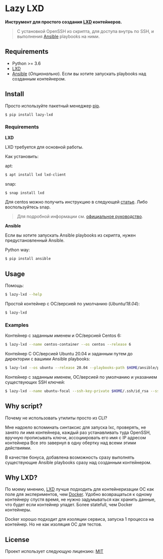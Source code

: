 # Lazy LXD

**Инструмент для простого создания [LXD](https://linuxcontainers.org/lxd/introduction/) контейнеров.**

> С установкой OpenSSH из скрипта, для доступа внутрь по SSH, и выполнения [Ansible](https://www.ansible.com/) playbooks на ними.

## Requirements

- Python >= 3.6
- [LXD](https://linuxcontainers.org/lxd/getting-started-cli/#installation)
- [Ansible](https://docs.ansible.com/ansible/latest/installation_guide/intro_installation.html) (_Опционально_). Если вы хотите запускать playbooks над созданным контейнером.

## Install

Просто используйте пакетный менеджер [pip](https://pip.pypa.io/en/stable/).

```bash
$ pip install lazy-lxd
```

### Requirements

**LXD**

LXD требуется для основной работы.

Как установить:

apt:
```bash
$ apt install lxd lxd-client
```

snap:
```bash
$ snap install lxd
```

Для centos можно получить инструкцию в следующей [статье](https://discuss.linuxcontainers.org/t/lxd-on-centos-7/1250).
Либо воспользуйтесь snap.

> Для подробной информации см. [официальное руководство](https://linuxcontainers.org/lxd/getting-started-cli).


**Ansible**

Если вы хотите запускать Ansible playbooks из скрипта, нужен предустановленный Ansible.

Python way:
```bash
$ pip install ansible
```

## Usage

Помощь:
```bash
$ lazy-lxd --help
```

Простой контейнер с ОС/версией по умолчанию (_Ubuntu/18.04_):
```bash
$ lazy-lxd
```

### Examples

Контейнер с заданным именем и ОС/версией Centos 6:
```bash
$ lazy-lxd --name centos-container --os centos --release 6
```

Контейнер С ОС/версией Ubuntu 20.04 и заданным путем до директории с вашими Ansible playbooks:
```bash
$ lazy-lxd --os ubuntu --release 20.04 --playbooks-path $HOME/ansible/playbooks
```

Контейнер с заданным именем, ОС/версией по умолчанию и указанием существующих SSH ключей:
```bash
$ lazy-lxd --name ubuntu-focal --ssh-key-private $HOME/.ssh/id_rsa --ssh-key-public $HOME/.ssh/id_rsa.pub
```

## Why script?

Почему не использовать утилиты просто из CLI?

Мне надоело вспоминать синтаксис для запуска lxc, проверять, не занято ли имя контейнера,
каждый раз устанавливать туда OpenSSH, вручную прописывать ключи, ассоциировать его имя с IP адресом контейнера
Все это завернул в одну обертку над всеми этими действиями.

В качестве бонуса, добавлена возможность сразу выполнять существующие Ansible playbooks сразу над созданным контейнером.

## Why LXD?

По моему мнению, [LXD]() лучше подходить для контейнеризации ОС как поле для экспериментов, чем [Docker]().
Удобно возвращаться к одному контейнеру спустя время, не нужно задумываться как хранить данные, что будет если контейнер упадет.
Более statefull, чем Docker контейнеры.

Docker хорошо подходит для изоляции сервиса, запуска 1 процесса на контейнер.
Но не как изоляция ОС для тестов.

## License

Проект использует следующую лицензию: [MIT](LICENSE)
